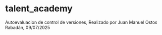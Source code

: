 # talent_academy
Autoevaluacion de control de versiones,
Realizado por Juan Manuel Ostos Rabadán,
09/07/2025
